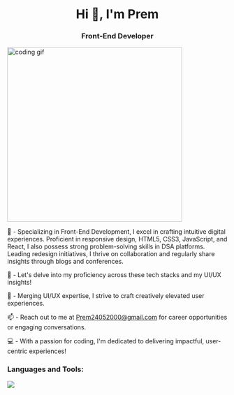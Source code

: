 <h1 align="center">Hi 👋, I'm Prem</h1>
<h3 align="center">Front-End Developer</h3>

<img align="center" alt="coding gif" width="400" src="https://cdn.dribbble.com/users/1162077/screenshots/3848914/programmer.gif" />

<br>


🚀 - Specializing in Front-End Development, I excel in crafting intuitive digital experiences. Proficient in responsive design, HTML5, CSS3, JavaScript, and React, I also possess strong problem-solving skills in DSA platforms. Leading redesign initiatives, I thrive on collaboration and regularly share insights through blogs and conferences.

💬 - Let's delve into my proficiency across these tech stacks and my UI/UX insights!

🎨 - Merging UI/UX expertise, I strive to craft creatively elevated user experiences.

📫 - Reach out to me at Prem24052000@gmail.com for career opportunities or engaging conversations.

💻 - With a passion for coding, I'm dedicated to delivering impactful, user-centric experiences!



<h3 align="left">Languages and Tools:</h3>
 <img src="https://skillicons.dev/icons?i=html,css,figma,wordpress,github,git,babel,js,react,sass,nodejs,mongodb,java,netlify" />
